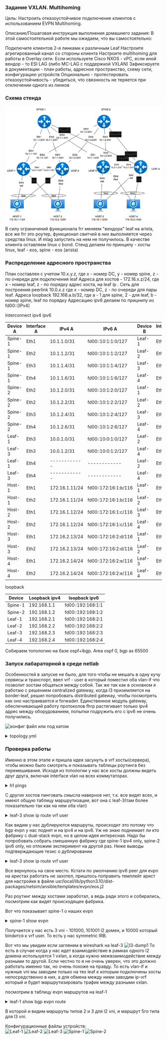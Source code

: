 ### Задание VXLAN. Multihoming


Цель:
Настроить отказоустойчивое подключение клиентов с использованием EVPN Multihoming.


Описание/Пошаговая инструкция выполнения домашнего задания:
В этой самостоятельной работе мы ожидаем, что вы самостоятельно:

Подключите клиентов 2-я линками к различным Leaf
Настроите агрегированный канал со стороны клиента
Настроите multihoming для работы в Overlay сети. Если используете Cisco NXOS - vPC, если иной вендор - то ESI LAG (либо MC-LAG с поддержкой VXLAN)
Зафиксируете в документации - план работы, адресное пространство, схему сети, конфигурацию устройств
Опционально - протестировать отказоустойчивость - убедиться, что связнность не теряется при отключении одного из линков

### Схема стенда

![stand-plan](stand-plan.png)

В силу ограничений функционала frr меняем "вендора" leaf на arista, все же frr это роутер, функционал свитчей в них выполняется через средства linux. И mlag запустить на нем не получилось. В качестве клиента оставляем linux c bond.
Стенд делаем по принципу - хосты linux, leaf - eos, spine - eos (arista)

### Распределение адресного пространства

План составлен с учетом 10.x.y.z, где x - номер DC, y - номер spine, z - по очереди для подключения leaf
Адреса для хостов - 172.16.x.z/24, где x - номер leaf, z - по порядку адрес хоста, на leaf ip .
Сеть для построения peerlink 10.0.x.z где x - номер DC, z - по очереди для пары leaf.
Адреса loopback 192.168.a.b/32, где a - 1 для spine, 2 - для leaf, b - номер spine, leaf по порядку
Адресацию ipv6 делаем по прицнипу из fd00::[IPv4]

Interconnect ipv4 ipv6

| Device A | Interface A | IPv4 A        | IPv6 A               | Device B | Interface B | IPv4 B        | IPv6 B               |
|----------|-------------|---------------|----------------------|----------|-------------|---------------|----------------------|
| Spine-1  | Eth1        | 10.1.1.0/31    | fd00::10:1:1:0/127    | Leaf-1   | Eth1        | 10.1.1.1/31    | fd00::10:1:1:1/127    |
| Spine-1  | Eth2        | 10.1.1.2/31    | fd00::10:1:1:2/127    | Leaf-2   | Eth1        | 10.1.1.3/31    | fd00::10:1:1:3/127    |
| Spine-1  | Eth3        | 10.1.1.4/31    | fd00::10:1:1:4/127    | Leaf-3   | Eth1        | 10.1.1.5/31    | fd00::10:1:1:5/127    |
| Spine-1  | Eth4        | 10.1.1.6/31    | fd00::10:1:1:6/127    | Leaf-4   | Eth1        | 10.1.1.7/31    | fd00::10:1:1:7/127    |
| Spine-2  | Eth2        | 10.1.2.0/31    | fd00::10:1:2:0/127    | Leaf-1   | Eth2        | 10.1.2.1/31    | fd00::10:1:2:1/127    |
| Spine-2  | Eth2        | 10.1.2.2/31    | fd00::10:1:2:2/127    | Leaf-2   | Eth2        | 10.1.2.3/31    | fd00::10:1:2:3/127    |
| Spine-2  | Eth3        | 10.1.2.4/31    | fd00::10:1:2:4/127    | Leaf-3   | Eth2        | 10.1.2.5/31    | fd00::10:1:2:5/127    |
| Spine-2  | Eth4        | 10.1.2.6/31    | fd00::10:1:2:6/127    | Leaf-4   | Eth2        | 10.1.2.7/31    | fd00::10:1:2:7/127    |
| Leaf-1   | Eth3        | 10.0.1.0/31    | fd00::10:0:1:0/127    | Leaf-2   | Eth3        | 10.0.1.1/31    | fd00::10:0:1:1/127    |
| Leaf-3   | Eth3        | 10.0.1.2/31    | fd00::10:0:1:2/127    | Leaf-4   | Eth3        | 10.0.1.3/31    | fd00::10:0:1:3/127    |
| Leaf-1   | Eth4        | ------------   | ------------          | Leaf-2   | Eth4        | ------------   | ------------   |
| Leaf-3   | Eth4        | ------------   | ------------          | Leaf-4   | Eth4        | ------------   | ------------   |
| Host-1   | Eth1        | 172.16.1.11/24  | fd00::172:16:1:b/116   | Leaf-1   | Eth5        | access vlan red | access vlan red   |
| Host-1   | Eth2        | 172.16.1.11/24  | fd00::172:16:1:b/116   | Leaf-2   | Eth5        | access vlan red | access vlan red   |
| Host-2   | Eth1        | 172.16.1.12/24  | fd00::172:16:1:c/116   | Leaf-3   | Eth5        | access vlan red  | access vlan red    |
| Host-2   | Eth2        | 172.16.1.12/24  | fd00::172:16:1:с/116   | Leaf-4   | Eth5        | access vlan red | access vlan red   | 
| Host-3   | Eth1        | 172.16.2.13/24  | fd00::172:16:2:d/116   | Leaf-1   | Eth6        | access vlan blue | access vlan blue   |
| Host-3   | Eth2        | 172.16.2.13/24  | fd00::172:16:2:d/116   | Leaf-2   | Eth6        | access vlan blue | access vlan blue   |
| Host-4   | Eth1        | 172.16.2.14/24  | fd00::172:16:2:e/116   | Leaf-3   | Eth6        | access vlan blue  | access vlan blue    |
| Host-4   | Eth2        | 172.16.2.14/24  | fd00::172:16:2:e/116   | Leaf-4   | Eth6        | access vlan blue | access vlan blue   | 

loopback

| Device | Loopback ipv4| loopback ipv6|
|-------------|---------------|-----------|
| Spine-1  | 192.168.1.1 | fd00::192:168:1:1 |
| Spine-2  | 192.168.1.2 | fd00::192:168:1:2 |
| Leaf-1   | 192.168.2.1 | fd00::192:168:2:1 |
| Leaf-2   | 192.168.2.2 | fd00::192:168:2:2 |
| Leaf-3   | 192.168.2.3 | fd00::192:168:2:3 |
| Leaf-4   | 192.168.2.4 | fd00::192:168:2:4 |


Собираем топологию на базе ospf+ibgp. Area ospf 0, bgp as 65500

### Запуск лабараторной в среде netlab
 Особенностей в запуске не было, для того чтобы не мешать в одну кучу сервисы и транспорт, ввел vrf - user в который поместил оба vlan-if что позволит хостам общаться между собой. Так же так как в основном я работаю с решением centralized gateway, когда l3 приземляется на border-leaf, решил попробовать distributed  gateway, чтобы посмотреть как оно настраивается и forwadит.
 Единственное модуль gateway, обеспечивающий работу протоколов fhrp растягивает только ipv4 адрес между оборудованием, попытки подружить его с ipv6 не очень получились.


![конфиг файл](./topology.yml)
или под катом

<details>
  <summary>topology.yml </summary>

  ```yml
---
p---
provider: clab
module: [ vlan,vxlan,ospf,bgp,evpn,bfd,lag ]
plugin: [ bgp.session ]

#bgp
bgp.bfd: True
bgp:
  as: 65500
  rr_list: [ s1,s2 ]
  rr_mesh: False

tools:
  edgeshark:
  graphite:


nodes:
 s1:
  device: eos
  id: 1
  loopback:
    ipv4: 192.168.1.1/32
    ipv6: fd00::192:168:1:1/128
 s2:
  device: eos
  id: 2
  loopback:
    ipv4: 192.168.1.2/32
    ipv6: fd00::192:168:1:2/128
 l1:
  device: eos
  id: 3
  loopback:
    ipv4: 192.168.2.1/32
    ipv6: fd00::192:168:2:1/128
 l2:
  device: eos
  id: 4
  loopback:
    ipv4: 192.168.2.2/32
    ipv6: fd00::192:168:2:2/128
 l3:
  device: eos
  id: 5
  loopback:
    ipv4: 192.168.2.3/32
    ipv6: fd00::192:168:2:3/128
 l4:
  device: eos
  id: 6
  loopback:
    ipv4: 192.168.2.4/32
    ipv6: fd00::192:168:2:4/128
 h1:
  id: 11
  module: [ lag ] 
  device: linux
 h2:
  id: 12
  module: [ lag ] 
  device: linux

 h3:
  id: 13
  module: [ lag ] 
  device: linux
 h4:
  id: 14
  module: [ lag ] 
  device: linux

#vlan
vlans:
  red:
    mode: bridge
    prefix:
      ipv4: 172.16.1.0/24
      ipv6: fd00::172:16:1:0/116
  blue:
    mode: bridge
    prefix:
      ipv4: 172.16.2.0/24
      ipv6: fd00::172:16:2:0/116

links:
#spine1-leaf1,2,3,4
  - interfaces:
      - node: s1
        ifname: eth1
        ipv4: 10.1.1.0
        ipv6: fd00::10:1:1:0
        ospf:
          password: 'spine1'
          bfd: true
      - node: l1
        ifname: eth1
        ipv4: 10.1.1.1
        ipv6: fd00::10:1:1:1
        ospf:
          password: 'spine1'
          bfd: true
    prefix:
      ipv4: 10.1.1.0/31
      ipv6: fd00::10:1:1:0/127
  - interfaces:
      - node: s1
        ifname: eth2
        ipv4: 10.1.1.2
        ipv6: fd00::10:1:1:2
        ospf:
          password: 'spine1'
          bfd: true
      - node: l2
        ifname: eth1
        ipv4: 10.1.1.3
        ipv6: fd00::10:1:1:3
        ospf:
          password: 'spine1'
          bfd: true
    prefix:
      ipv4: 10.1.1.2/31
      ipv6: fd00::10:1:1:2/127
  - interfaces:
      - node: s1
        ifname: eth3
        ipv4: 10.1.1.4
        ipv6: fd00::10:1:1:4
        ospf:
          password: 'spine1'
          bfd: true
      - node: l3
        ifname: eth1
        ipv4: 10.1.1.5
        ipv6: fd00::10:1:1:5
        ospf:
          password: 'spine1'
          bfd: true
    prefix:
      ipv4: 10.1.1.4/31
      ipv6: fd00::10:1:1:4/127
  - interfaces:
      - node: s1
        ifname: eth4
        ipv4: 10.1.1.6
        ipv6: fd00::10:1:1:6
        ospf:
          password: 'spine1'
          bfd: true
      - node: l4
        ifname: eth1
        ipv4: 10.1.1.7
        ipv6: fd00::10:1:1:7
        ospf:
          password: 'spine1'
          bfd: true
    prefix:
      ipv4: 10.1.1.6/31
      ipv6: fd00::10:1:1:6/127
#spine2-leaf1,2,3,4
  - interfaces:
      - node: s2
        ifname: eth1
        ipv4: 10.1.2.0
        ipv6: fd00::10:1:2:0
        ospf:
          password: 'spine2'
          bfd: true
      - node: l1
        ifname: eth2
        ipv4: 10.1.2.1
        ipv6: fd00::10:1:2:1
        ospf:
          password: 'spine2'
          bfd: true
    prefix:
      ipv4: 10.1.2.0/31
      ipv6: fd00::10:1:2:0/127
  - interfaces:
      - node: s2
        ifname: eth2
        ipv4: 10.1.2.2
        ipv6: fd00::10:1:2:2
        ospf:
          password: 'spine2'
          bfd: true
      - node: l2
        ifname: eth2
        ipv4: 10.1.2.3
        ipv6: fd00::10:1:2:3
        ospf:
          password: 'spine2'
          bfd: true
    prefix:
      ipv4: 10.1.2.2/31
      ipv6: fd00::10:1:2:2/127
  - interfaces:
      - node: s2
        ifname: eth3
        ipv4: 10.1.2.4
        ipv6: fd00::10:1:2:4
        ospf:
          password: 'spine2'
          bfd: true
      - node: l3
        ifname: eth2
        ipv4: 10.1.2.5
        ipv6: fd00::10:1:2:5
        ospf:
          password: 'spine2'
          bfd: true
    prefix:
      ipv4: 10.1.2.4/31
      ipv6: fd00::10:1:2:4/127
  - interfaces:
      - node: s2
        ifname: eth4
        ipv4: 10.1.2.6
        ipv6: fd00::10:1:2:6
        ospf:
          password: 'spine2'
          bfd: true
      - node: l4
        ifname: eth2
        ipv4: 10.1.2.7
        ipv6: fd00::10:1:2:7
        ospf:
          password: 'spine2'
          bfd: true
    prefix:
      ipv4: 10.1.2.6/31
      ipv6: fd00::10:1:2:6/127
#l1-l2 
  - interfaces:
      - node: l1
        ifname: eth3
        ipv4: 10.0.1.0
        ipv6: fd00::10:0:1:0
        ospf:
          password: 'lag1'
          bfd: true
      - node: l2
        ifname: eth3
        ipv4: 10.0.1.1
        ipv6: fd00::10:0:1:1
        ospf:
          password: 'lag1'
          bfd: true
    prefix:
      ipv4: 10.0.1.0/31
      ipv6: fd00::10:0:1:0/127
#l3-l4 
  - interfaces:
      - node: l3
        ifname: eth3
        ipv4: 10.0.1.2
        ipv6: fd00::10:0:1:2
        ospf:
          password: 'lag2'
          bfd: true
      - node: l4
        ifname: eth3
        ipv4: 10.0.1.3
        ipv6: fd00::10:0:1:3
        ospf:
          password: 'lag2'
          bfd: true
    prefix:
      ipv4: 10.0.1.2/31
      ipv6: fd00::10:0:1:2/127
#downlink + mlag
  - lag:
      members: [l1-l2]
      mlag.peergroup: 1
  - lag:
      members: [l3-l4]
      mlag.peergroup: 2
  - lag:
      members: [h1-l1, h1-l2]
    vlan.access: red
  - lag:
      members: [l3-h2, l4-h2]
    vlan.access: red

  - lag:
      members: [h3-l1, h3-l2]
    vlan.access: blue
  - lag:
      members: [h4-l3, h4-l4]
    vlan.access: blue



```
 </details>


### Проверка работы

Именно в этом этапе и пришла идея засунуть в vrf хосты(сервера), чтобы можно было смотреть и показывать таблицы роутинга без перемешивания. Исходя из топологии у нас все хосты должны видеть друг друга, включая interface vlan на всех коммутаторах. 


<details>
  <summary>h1 pings </summary>
  
  ```txt  

h1:/# ping h2
PING h2 (172.16.2.12): 56 data bytes
64 bytes from 172.16.2.12: seq=0 ttl=62 time=1.160 ms
64 bytes from 172.16.2.12: seq=1 ttl=62 time=0.931 ms
^C
--- h2 ping statistics ---
2 packets transmitted, 2 packets received, 0% packet loss
round-trip min/avg/max = 0.931/1.045/1.160 ms
h1:/# ping h3
PING h3 (172.16.1.13): 56 data bytes
64 bytes from 172.16.1.13: seq=0 ttl=64 time=1.530 ms
64 bytes from 172.16.1.13: seq=1 ttl=64 time=1.136 ms
64 bytes from 172.16.1.13: seq=2 ttl=64 time=1.219 ms
^C
--- h3 ping statistics ---
3 packets transmitted, 3 packets received, 0% packet loss
round-trip min/avg/max = 1.136/1.295/1.530 ms
h1:/# ping h4
PING h4 (172.16.2.14): 56 data bytes
64 bytes from 172.16.2.14: seq=0 ttl=62 time=1.763 ms
64 bytes from 172.16.2.14: seq=1 ttl=62 time=1.621 ms
64 bytes from 172.16.2.14: seq=2 ttl=62 time=1.800 ms
^C
--- h4 ping statistics ---
3 packets transmitted, 3 packets received, 0% packet loss
round-trip min/avg/max = 1.621/1.728/1.800 ms
h1:/# ping6 h3
PING h3 (fd00::172:16:1:d): 56 data bytes
64 bytes from fd00::172:16:1:d: seq=0 ttl=64 time=2.523 ms
64 bytes from fd00::172:16:1:d: seq=1 ttl=64 time=1.141 ms
^C
--- h3 ping statistics ---
2 packets transmitted, 2 packets received, 0% packet loss
round-trip min/avg/max = 1.141/1.832/2.523 ms
h1:/# ping6 h2
PING h2 (fd00::172:16:2:c): 56 data bytes
64 bytes from fd00::172:16:2:c: seq=0 ttl=62 time=1.904 ms
64 bytes from fd00::172:16:2:c: seq=1 ttl=62 time=1.125 ms
64 bytes from fd00::172:16:2:c: seq=2 ttl=62 time=0.879 ms
^C
--- h2 ping statistics ---
3 packets transmitted, 3 packets received, 0% packet loss
round-trip min/avg/max = 0.879/1.302/1.904 ms
h1:/# ping6 h4
PING h4 (fd00::172:16:2:e): 56 data bytes
64 bytes from fd00::172:16:2:e: seq=0 ttl=62 time=2.180 ms
64 bytes from fd00::172:16:2:e: seq=1 ttl=62 time=1.397 ms
64 bytes from fd00::172:16:2:e: seq=2 ttl=62 time=1.545 ms
^C
--- h4 ping statistics ---
3 packets transmitted, 3 packets received, 0% packet loss
round-trip min/avg/max = 1.397/1.707/2.180 ms
h1:/# ping 172.16.1.100
PING 172.16.1.100 (172.16.1.100): 56 data bytes
64 bytes from 172.16.1.100: seq=0 ttl=64 time=0.115 ms
64 bytes from 172.16.1.100: seq=1 ttl=64 time=0.098 ms
^C
--- 172.16.1.100 ping statistics ---
2 packets transmitted, 2 packets received, 0% packet loss
round-trip min/avg/max = 0.098/0.106/0.115 ms
h1:/# ping 172.16.2.100
PING 172.16.2.100 (172.16.2.100): 56 data bytes
64 bytes from 172.16.2.100: seq=0 ttl=63 time=1.668 ms
64 bytes from 172.16.2.100: seq=1 ttl=63 time=0.912 ms
64 bytes from 172.16.2.100: seq=2 ttl=63 time=1.198 ms
^C
--- 172.16.2.100 ping statistics ---
3 packets transmitted, 3 packets received, 0% packet loss
round-trip min/avg/max = 0.912/1.259/1.668 ms
h1:/# ping 172.16.1.5
PING 172.16.1.5 (172.16.1.5): 56 data bytes
64 bytes from 172.16.1.5: seq=0 ttl=63 time=1.136 ms
64 bytes from 172.16.1.5: seq=1 ttl=63 time=1.136 ms
^C
--- 172.16.1.5 ping statistics ---
2 packets transmitted, 2 packets received, 0% packet loss
round-trip min/avg/max = 1.136/1.136/1.136 ms
h1:/# ping 172.16.2.4
PING 172.16.2.4 (172.16.2.4): 56 data bytes
64 bytes from 172.16.2.4: seq=0 ttl=63 time=1.110 ms
64 bytes from 172.16.2.4: seq=1 ttl=63 time=1.235 ms
64 bytes from 172.16.2.4: seq=2 ttl=63 time=0.982 ms
^C
--- 172.16.2.4 ping statistics ---
3 packets transmitted, 3 packets received, 0% packet loss
round-trip min/avg/max = 0.982/1.109/1.235 ms

```
</details>

С других хостов пинговать смысла наверное нет, т.к. все видят всех, и имеют общую таблицу маршрутизации, вот она с leaf-3(там более показательно так как на нем оба vlan)

<details>
  <summary>leaf-3 show ip route vrf user </summary>

```text

l3# show ip route vrf user
Codes: K - kernel route, C - connected, L - local, S - static,
       R - RIP, O - OSPF, I - IS-IS, B - BGP, E - EIGRP, N - NHRP,
       T - Table, v - VNC, V - VNC-Direct, A - Babel, F - PBR,
       f - OpenFabric, t - Table-Direct,
       > - selected route, * - FIB route, q - queued, r - rejected, b - backup
       t - trapped, o - offload failure

IPv4 unicast VRF user:
C * 172.16.1.0/24 [0/1024] is directly connected, varp-40000, weight 1, 00:21:53
C>* 172.16.1.0/24 is directly connected, vlan1000, weight 1, 00:22:00
B>* 172.16.1.3/32 [200/0] via 192.168.2.1, tvni-100 onlink, weight 1, 00:21:45
                          via 192.168.2.1, tvni-100 onlink, weight 1, 00:21:45
                          via 192.168.2.1, tvni-100 onlink, weight 1, 00:21:45
                          via 192.168.2.1, tvni-100 onlink, weight 1, 00:21:45
L>* 172.16.1.5/32 is directly connected, vlan1000, weight 1, 00:22:00
B>* 172.16.1.11/32 [200/0] via 192.168.2.1, tvni-100 onlink, weight 1, 00:05:21
                           via 192.168.2.1, tvni-100 onlink, weight 1, 00:05:21
                           via 192.168.2.1, tvni-100 onlink, weight 1, 00:05:21
                           via 192.168.2.1, tvni-100 onlink, weight 1, 00:05:21
L>* 172.16.1.100/32 is directly connected, varp-40000, weight 1, 00:21:53
C * 172.16.2.0/24 [0/1024] is directly connected, varp-40001, weight 1, 00:21:53
C>* 172.16.2.0/24 is directly connected, vlan1001, weight 1, 00:22:00
B>* 172.16.2.4/32 [200/0] via 192.168.2.2, tvni-100 onlink, weight 1, 00:21:45
                          via 192.168.2.2, tvni-100 onlink, weight 1, 00:21:45
                          via 192.168.2.2, tvni-100 onlink, weight 1, 00:21:45
                          via 192.168.2.2, tvni-100 onlink, weight 1, 00:21:45
L>* 172.16.2.5/32 is directly connected, vlan1001, weight 1, 00:22:00
B>* 172.16.2.12/32 [200/0] via 192.168.2.2, tvni-100 onlink, weight 1, 00:05:21
                           via 192.168.2.2, tvni-100 onlink, weight 1, 00:05:21
                           via 192.168.2.2, tvni-100 onlink, weight 1, 00:05:21
                           via 192.168.2.2, tvni-100 onlink, weight 1, 00:05:21
L>* 172.16.2.100/32 is directly connected, varp-40001, weight 1, 00:21:53

```
</details>

Как видим у нас дублируются маршруты, происходит это потому что bgp evpn у нас поднят и на ipv4 и на ipv6. Уж не знаю поднимает ли кто фабрику с dual-stack evpn, но в целом идея интересная. Надо бы попробовать собрать смешанную фабрику где spine-1 ipv4 only, spine-2 ipv6 only, но отложим эксперимент на другой раз.
Ниже выводы подтверждающие тезис о дублировании
<details>
  <summary>leaf-3 show ip route vrf user </summary>

```text

====== убираем evpn peer ipv6 ======
l3# conf t
l3(config)# router bgp 65500
l3(config-router)# address-family l2vpn evpn
l3(config-router-af)# no neighbor fd00::192:168:1:1 activate
l3(config-router-af)# no neighbor fd00::192:168:1:2 activate
l3(config-router-af)# end

======= смотрим evpn пиры и проверяем количество маршрутов =======

l3# show bgp evpn summary
BGP router identifier 192.168.2.3, local AS number 65500 VRF default vrf-id 0
BGP table version 0
RIB entries 15, using 1920 bytes of memory
Peers 2, using 33 KiB of memory

Neighbor        V         AS   MsgRcvd   MsgSent   TblVer  InQ OutQ  Up/Down State/PfxRcd   PfxSnt Desc
192.168.1.1     4      65500       662       556       22    0    0 00:26:06           12       12 s1
192.168.1.2     4      65500       660       555       22    0    0 00:26:06           12       12 s2

Total number of neighbors 2
l3# show ip route vrf user
Codes: K - kernel route, C - connected, L - local, S - static,
       R - RIP, O - OSPF, I - IS-IS, B - BGP, E - EIGRP, N - NHRP,
       T - Table, v - VNC, V - VNC-Direct, A - Babel, F - PBR,
       f - OpenFabric, t - Table-Direct,
       > - selected route, * - FIB route, q - queued, r - rejected, b - backup
       t - trapped, o - offload failure

IPv4 unicast VRF user:
C * 172.16.1.0/24 [0/1024] is directly connected, varp-40000, weight 1, 00:26:19
C>* 172.16.1.0/24 is directly connected, vlan1000, weight 1, 00:26:26
B>* 172.16.1.3/32 [200/0] via 192.168.2.1, tvni-100 onlink, weight 1, 00:00:23
                          via 192.168.2.1, tvni-100 onlink, weight 1, 00:00:23
L>* 172.16.1.5/32 is directly connected, vlan1000, weight 1, 00:26:26
L>* 172.16.1.100/32 is directly connected, varp-40000, weight 1, 00:26:19
C * 172.16.2.0/24 [0/1024] is directly connected, varp-40001, weight 1, 00:26:19
C>* 172.16.2.0/24 is directly connected, vlan1001, weight 1, 00:26:26
B>* 172.16.2.4/32 [200/0] via 192.168.2.2, tvni-100 onlink, weight 1, 00:00:23
                          via 192.168.2.2, tvni-100 onlink, weight 1, 00:00:23
L>* 172.16.2.5/32 is directly connected, vlan1001, weight 1, 00:26:26
L>* 172.16.2.100/32 is directly connected, varp-40001, weight 1, 00:26:19

======= возвращеаем evpn пиры =======

l3# conf t
l3(config)# router bgp 65500
l3(config-router)# address-family l2vpn evpn
l3(config-router-af)# neighbor fd00::192:168:1:2 activate
l3(config-router-af)# neighbor fd00::192:168:1:1 activate
l3(config-router-af)# end
l3# show bgp evpn
  import-rt  Show import route target
  route      EVPN route information
  summary    Summary of BGP neighbor status
  vni        Show VNI
l3# show bgp evpn summary
BGP router identifier 192.168.2.3, local AS number 65500 VRF default vrf-id 0
BGP table version 0
RIB entries 15, using 1920 bytes of memory
Peers 4, using 66 KiB of memory

Neighbor          V         AS   MsgRcvd   MsgSent   TblVer  InQ OutQ  Up/Down State/PfxRcd   PfxSnt Desc
192.168.1.1       4      65500       683       574       30    0    0 00:26:59           12       12 s1
192.168.1.2       4      65500       681       573       30    0    0 00:26:59           12       12 s2
fd00::192:168:1:1 4      65500       705       595       30    0    0 00:00:10           12       12 s1
fd00::192:168:1:2 4      65500       705       595       30    0    0 00:00:13           12       12 s2

Total number of neighbors 4

l3# show ip route vrf user
Codes: K - kernel route, C - connected, L - local, S - static,
       R - RIP, O - OSPF, I - IS-IS, B - BGP, E - EIGRP, N - NHRP,
       T - Table, v - VNC, V - VNC-Direct, A - Babel, F - PBR,
       f - OpenFabric, t - Table-Direct,
       > - selected route, * - FIB route, q - queued, r - rejected, b - backup
       t - trapped, o - offload failure

IPv4 unicast VRF user:
C * 172.16.1.0/24 [0/1024] is directly connected, varp-40000, weight 1, 00:38:55
C>* 172.16.1.0/24 is directly connected, vlan1000, weight 1, 00:39:02
B>* 172.16.1.3/32 [200/0] via 192.168.2.1, tvni-100 onlink, weight 1, 00:11:59
                          via 192.168.2.1, tvni-100 onlink, weight 1, 00:11:59
                          via 192.168.2.1, tvni-100 onlink, weight 1, 00:11:59
                          via 192.168.2.1, tvni-100 onlink, weight 1, 00:11:59
L>* 172.16.1.5/32 is directly connected, vlan1000, weight 1, 00:39:02
L>* 172.16.1.100/32 is directly connected, varp-40000, weight 1, 00:38:55
C * 172.16.2.0/24 [0/1024] is directly connected, varp-40001, weight 1, 00:38:55
C>* 172.16.2.0/24 is directly connected, vlan1001, weight 1, 00:39:02
B>* 172.16.2.4/32 [200/0] via 192.168.2.2, tvni-100 onlink, weight 1, 00:11:59
                          via 192.168.2.2, tvni-100 onlink, weight 1, 00:11:59
                          via 192.168.2.2, tvni-100 onlink, weight 1, 00:11:59
                          via 192.168.2.2, tvni-100 onlink, weight 1, 00:11:59
L>* 172.16.2.5/32 is directly connected, vlan1001, weight 1, 00:39:02
L>* 172.16.2.100/32 is directly connected, varp-40001, weight 1, 00:38:55

```
</details>

Все вернулось на свое место. Кстати по умолчанию ipv6 peer для evpn на аристах работать не захотел, пришлось поправить темплейт арист для настройке в файле usr/local/lib/python3.10/dist-packages/netsim/ansible/templates/evpn/eos.j2 

Раз роутинг между хостами заработал, а ведь ради этого и собирались, посмотрим как видят происходящее фабрика.

Вот что показывает spine-1 о наших evpn

<details>
  <summary>spine-1 show evpn </summary>

```text
s1#show bgp evpn vni 101000
BGP routing table information for VRF default
Router identifier 192.168.1.1, local AS number 65500
Route status codes: * - valid, > - active, S - Stale, E - ECMP head, e - ECMP
                    c - Contributing to ECMP, % - Pending best path selection
Origin codes: i - IGP, e - EGP, ? - incomplete
AS Path Attributes: Or-ID - Originator ID, C-LST - Cluster List, LL Nexthop - Link Local Nexthop

          Network                Next Hop              Metric  LocPref Weight  Path
 * >Ec    RD: 192.168.2.1:1000 mac-ip 52dc.cafd.0300 172.16.1.3
                                 192.168.2.1           -       100     0       i
 *  ec    RD: 192.168.2.1:1000 mac-ip 52dc.cafd.0300 172.16.1.3
                                 192.168.2.1           -       100     0       i
 * >Ec    RD: 192.168.2.1:1000 mac-ip 52dc.cafd.0300 fd00::172:16:1:3
                                 192.168.2.1           -       100     0       i
 *  ec    RD: 192.168.2.1:1000 mac-ip 52dc.cafd.0300 fd00::172:16:1:3
                                 192.168.2.1           -       100     0       i
 * >Ec    RD: 192.168.2.1:1000 mac-ip 52dc.cafd.0300 fe80::f8c0:10c7:908e:9108
                                 192.168.2.1           -       100     0       i
 *  ec    RD: 192.168.2.1:1000 mac-ip 52dc.cafd.0300 fe80::f8c0:10c7:908e:9108
                                 192.168.2.1           -       100     0       i
 * >Ec    RD: 192.168.2.3:1000 mac-ip 52dc.cafd.0500 172.16.1.5
                                 192.168.2.3           -       100     0       i
 *  ec    RD: 192.168.2.3:1000 mac-ip 52dc.cafd.0500 172.16.1.5
                                 192.168.2.3           -       100     0       i
 * >Ec    RD: 192.168.2.3:1000 mac-ip 52dc.cafd.0500 fd00::172:16:1:5
                                 192.168.2.3           -       100     0       i
 *  ec    RD: 192.168.2.3:1000 mac-ip 52dc.cafd.0500 fd00::172:16:1:5
                                 192.168.2.3           -       100     0       i
 * >Ec    RD: 192.168.2.3:1000 mac-ip 52dc.cafd.0500 fe80::5ee8:40ce:592a:2792
                                 192.168.2.3           -       100     0       i
 *  ec    RD: 192.168.2.3:1000 mac-ip 52dc.cafd.0500 fe80::5ee8:40ce:592a:2792
                                 192.168.2.3           -       100     0       i
 * >Ec    RD: 192.168.2.1:1000 imet 192.168.2.1
                                 192.168.2.1           -       100     0       i
 *  ec    RD: 192.168.2.1:1000 imet 192.168.2.1
                                 192.168.2.1           -       100     0       i
 * >Ec    RD: 192.168.2.3:1000 imet 192.168.2.3
                                 192.168.2.3           -       100     0       i
 *  ec    RD: 192.168.2.3:1000 imet 192.168.2.3
                                 192.168.2.3           -       100     0       i
s1#show bgp evpn vni 101001
BGP routing table information for VRF default
Router identifier 192.168.1.1, local AS number 65500
Route status codes: * - valid, > - active, S - Stale, E - ECMP head, e - ECMP
                    c - Contributing to ECMP, % - Pending best path selection
Origin codes: i - IGP, e - EGP, ? - incomplete
AS Path Attributes: Or-ID - Originator ID, C-LST - Cluster List, LL Nexthop - Link Local Nexthop

          Network                Next Hop              Metric  LocPref Weight  Path
 * >Ec    RD: 192.168.2.2:1001 mac-ip 52dc.cafd.0400 172.16.2.4
                                 192.168.2.2           -       100     0       i
 *  ec    RD: 192.168.2.2:1001 mac-ip 52dc.cafd.0400 172.16.2.4
                                 192.168.2.2           -       100     0       i
 * >Ec    RD: 192.168.2.2:1001 mac-ip 52dc.cafd.0400 fd00::172:16:2:4
                                 192.168.2.2           -       100     0       i
 *  ec    RD: 192.168.2.2:1001 mac-ip 52dc.cafd.0400 fd00::172:16:2:4
                                 192.168.2.2           -       100     0       i
 * >Ec    RD: 192.168.2.2:1001 mac-ip 52dc.cafd.0400 fe80::67f9:517b:db31:5bad
                                 192.168.2.2           -       100     0       i
 *  ec    RD: 192.168.2.2:1001 mac-ip 52dc.cafd.0400 fe80::67f9:517b:db31:5bad
                                 192.168.2.2           -       100     0       i
 * >Ec    RD: 192.168.2.3:1001 mac-ip 52dc.cafd.0501 172.16.2.5
                                 192.168.2.3           -       100     0       i
 *  ec    RD: 192.168.2.3:1001 mac-ip 52dc.cafd.0501 172.16.2.5
                                 192.168.2.3           -       100     0       i
 * >Ec    RD: 192.168.2.3:1001 mac-ip 52dc.cafd.0501 fd00::172:16:2:5
                                 192.168.2.3           -       100     0       i
 *  ec    RD: 192.168.2.3:1001 mac-ip 52dc.cafd.0501 fd00::172:16:2:5
                                 192.168.2.3           -       100     0       i
 * >Ec    RD: 192.168.2.3:1001 mac-ip 52dc.cafd.0501 fe80::e5c3:2894:3166:e3e0
                                 192.168.2.3           -       100     0       i
 *  ec    RD: 192.168.2.3:1001 mac-ip 52dc.cafd.0501 fe80::e5c3:2894:3166:e3e0
                                 192.168.2.3           -       100     0       i
 * >Ec    RD: 192.168.2.2:1001 imet 192.168.2.2
                                 192.168.2.2           -       100     0       i
 *  ec    RD: 192.168.2.2:1001 imet 192.168.2.2
                                 192.168.2.2           -       100     0       i
 * >Ec    RD: 192.168.2.3:1001 imet 192.168.2.3
                                 192.168.2.3           -       100     0       i
 *  ec    RD: 192.168.2.3:1001 imet 192.168.2.3
                                 192.168.2.3           -       100     0       i

s1#show bgp evpn vni 10000
BGP routing table information for VRF default
Router identifier 192.168.1.1, local AS number 65500
Route status codes: * - valid, > - active, S - Stale, E - ECMP head, e - ECMP
                    c - Contributing to ECMP, % - Pending best path selection
Origin codes: i - IGP, e - EGP, ? - incomplete
AS Path Attributes: Or-ID - Originator ID, C-LST - Cluster List, LL Nexthop - Link Local Nexthop

          Network                Next Hop              Metric  LocPref Weight  Path
 * >Ec    RD: 192.168.2.1:1000 mac-ip 52dc.cafd.0300 172.16.1.3
                                 192.168.2.1           -       100     0       i
 *  ec    RD: 192.168.2.1:1000 mac-ip 52dc.cafd.0300 172.16.1.3
                                 192.168.2.1           -       100     0       i
 * >Ec    RD: 192.168.2.1:1000 mac-ip 52dc.cafd.0300 fd00::172:16:1:3
                                 192.168.2.1           -       100     0       i
 *  ec    RD: 192.168.2.1:1000 mac-ip 52dc.cafd.0300 fd00::172:16:1:3
                                 192.168.2.1           -       100     0       i
 * >Ec    RD: 192.168.2.2:1001 mac-ip 52dc.cafd.0400 172.16.2.4
                                 192.168.2.2           -       100     0       i
 *  ec    RD: 192.168.2.2:1001 mac-ip 52dc.cafd.0400 172.16.2.4
                                 192.168.2.2           -       100     0       i
 * >Ec    RD: 192.168.2.2:1001 mac-ip 52dc.cafd.0400 fd00::172:16:2:4
                                 192.168.2.2           -       100     0       i
 *  ec    RD: 192.168.2.2:1001 mac-ip 52dc.cafd.0400 fd00::172:16:2:4
                                 192.168.2.2           -       100     0       i
 * >Ec    RD: 192.168.2.3:1000 mac-ip 52dc.cafd.0500 172.16.1.5
                                 192.168.2.3           -       100     0       i
 *  ec    RD: 192.168.2.3:1000 mac-ip 52dc.cafd.0500 172.16.1.5
                                 192.168.2.3           -       100     0       i
 * >Ec    RD: 192.168.2.3:1000 mac-ip 52dc.cafd.0500 fd00::172:16:1:5
                                 192.168.2.3           -       100     0       i
 *  ec    RD: 192.168.2.3:1000 mac-ip 52dc.cafd.0500 fd00::172:16:1:5
                                 192.168.2.3           -       100     0       i
 * >Ec    RD: 192.168.2.3:1001 mac-ip 52dc.cafd.0501 172.16.2.5
                                 192.168.2.3           -       100     0       i
 *  ec    RD: 192.168.2.3:1001 mac-ip 52dc.cafd.0501 172.16.2.5
                                 192.168.2.3           -       100     0       i
 * >Ec    RD: 192.168.2.3:1001 mac-ip 52dc.cafd.0501 fd00::172:16:2:5
                                 192.168.2.3           -       100     0       i
 *  ec    RD: 192.168.2.3:1001 mac-ip 52dc.cafd.0501 fd00::172:16:2:5
                                 192.168.2.3           -       100     0       i
 * >      RD: 65500:1 ip-prefix 172.16.1.0/24
                                 192.168.2.1           0       100     0       ?
 *        RD: 65500:1 ip-prefix 172.16.1.0/24
                                 192.168.2.1           0       100     0       ?
 *        RD: 65500:1 ip-prefix 172.16.1.0/24
                                 192.168.2.3           0       100     0       ?
 *        RD: 65500:1 ip-prefix 172.16.1.0/24
                                 192.168.2.3           0       100     0       ?
 * >      RD: 65500:1 ip-prefix 172.16.2.0/24
                                 192.168.2.2           0       100     0       ?
 *        RD: 65500:1 ip-prefix 172.16.2.0/24
                                 192.168.2.2           0       100     0       ?
 *        RD: 65500:1 ip-prefix 172.16.2.0/24
                                 192.168.2.3           0       100     0       ?
 *        RD: 65500:1 ip-prefix 172.16.2.0/24
                                 192.168.2.3           0       100     0       ?
 * >      RD: 65500:1 ip-prefix fd00::172:16:1:0/116
                                 192.168.2.1           0       100     0       ?
 *        RD: 65500:1 ip-prefix fd00::172:16:1:0/116
                                 192.168.2.1           0       100     0       ?
 *        RD: 65500:1 ip-prefix fd00::172:16:1:0/116
                                 192.168.2.3           0       100     0       ?
 *        RD: 65500:1 ip-prefix fd00::172:16:1:0/116
                                 192.168.2.3           0       100     0       ?
 * >      RD: 65500:1 ip-prefix fd00::172:16:2:0/116
                                 192.168.2.2           0       100     0       ?
 *        RD: 65500:1 ip-prefix fd00::172:16:2:0/116
                                 192.168.2.2           0       100     0       ?
 *        RD: 65500:1 ip-prefix fd00::172:16:2:0/116
                                 192.168.2.3           0       100     0       ?
 *        RD: 65500:1 ip-prefix fd00::172:16:2:0/116
                                 192.168.2.3           0       100     0       ?

```

  </details>

Получается у нас есть 3 vni - 101000, 101001 l2 домен, и 10000 который bindится к vrf user. То есть у нас symmetric IRB.

Вот что мы увидим если заглянем в wireshark на leaf-3
![l3-dump1](l3-dump1.png) 
То есть в случае когда у нас идет взаимодействие в рамках одного l2 домена используется 1 vxlan, а когда нужно межвзаимодействие между разными то другой.
Если честно то я не очень уверен, что это должно работать именно так, но очень похоже на правду. То есть vlan-if и нужные vni мы заводим только на тех leaf к которым подключены хосты непосредственно в них, а для обмена между ними заводим ip-vrf который и будет маршрутизировать трафик между разными vxlan. 

посмотрим в таблицу evpn маршрутов на leaf-1

<details>
  <summary>leaf-1 show bgp evpn route </summary>

```text

l1# show bgp evpn route
BGP table version is 4, local router ID is 192.168.2.1
Status codes: s suppressed, d damped, h history, * valid, > best, i - internal
Origin codes: i - IGP, e - EGP, ? - incomplete
EVPN type-1 prefix: [1]:[EthTag]:[ESI]:[IPlen]:[VTEP-IP]:[Frag-id]
EVPN type-2 prefix: [2]:[EthTag]:[MAClen]:[MAC]:[IPlen]:[IP]
EVPN type-3 prefix: [3]:[EthTag]:[IPlen]:[OrigIP]
EVPN type-4 prefix: [4]:[ESI]:[IPlen]:[OrigIP]
EVPN type-5 prefix: [5]:[EthTag]:[IPlen]:[IP]

   Network          Next Hop            Metric LocPrf Weight Path
                    Extended Community
====L3 vrf====

Route Distinguisher: 65500:1
 *>  [5]:[0]:[24]:[172.16.1.0]
                    192.168.2.1(l1)          0         32768 ?
                    ET:8 RT:65500:1 Rmac:de:3e:3c:f0:75:bc
 *>i [5]:[0]:[24]:[172.16.2.0]
                    192.168.2.2              0    100      0 ?
                    RT:65500:1 ET:8 Rmac:82:cd:a3:ee:28:04
 *=i [5]:[0]:[24]:[172.16.2.0]
                    192.168.2.2              0    100      0 ?
                    RT:65500:1 ET:8 Rmac:82:cd:a3:ee:28:04
 *=i [5]:[0]:[24]:[172.16.2.0]
                    192.168.2.2              0    100      0 ?
                    RT:65500:1 ET:8 Rmac:82:cd:a3:ee:28:04
 *=i [5]:[0]:[24]:[172.16.2.0]
                    192.168.2.2              0    100      0 ?
                    RT:65500:1 ET:8 Rmac:82:cd:a3:ee:28:04
 *>  [5]:[0]:[116]:[fd00::172:16:1:0]
                    192.168.2.1(l1)          0         32768 ?
                    ET:8 RT:65500:1 Rmac:de:3e:3c:f0:75:bc
 *>i [5]:[0]:[116]:[fd00::172:16:2:0]
                    192.168.2.2              0    100      0 ?
                    RT:65500:1 ET:8 Rmac:82:cd:a3:ee:28:04
 *=i [5]:[0]:[116]:[fd00::172:16:2:0]
                    192.168.2.2              0    100      0 ?
                    RT:65500:1 ET:8 Rmac:82:cd:a3:ee:28:04
 *=i [5]:[0]:[116]:[fd00::172:16:2:0]
                    192.168.2.2              0    100      0 ?
                    RT:65500:1 ET:8 Rmac:82:cd:a3:ee:28:04
 *=i [5]:[0]:[116]:[fd00::172:16:2:0]
                    192.168.2.2              0    100      0 ?
                    RT:65500:1 ET:8 Rmac:82:cd:a3:ee:28:04

====Leaf-1 vlan 1000====

Route Distinguisher: 192.168.2.1:1000
 *>  [2]:[0]:[48]:[52:dc:ca:fd:03:00]:[32]:[172.16.1.3]
                    192.168.2.1(l1)                    32768 i
                    ET:8 RT:65000:1000 RT:65500:1 Rmac:de:3e:3c:f0:75:bc
 *>  [2]:[0]:[48]:[52:dc:ca:fd:03:00]:[128]:[fd00::172:16:1:3]
                    192.168.2.1(l1)                    32768 i
                    ET:8 RT:65000:1000 RT:65500:1 Rmac:de:3e:3c:f0:75:bc
 *>  [2]:[0]:[48]:[52:dc:ca:fd:03:00]:[128]:[fe80::f8c0:10c7:908e:9108]
                    192.168.2.1(l1)                    32768 i
                    ET:8 RT:65000:1000
 *>  [3]:[0]:[32]:[192.168.2.1]
                    192.168.2.1(l1)                    32768 i
                    ET:8 RT:65000:1000

====Leaf-2 vlan 1001====

Route Distinguisher: 192.168.2.2:1001
 *>i [2]:[0]:[48]:[52:dc:ca:fd:04:00]:[32]:[172.16.2.4]
                    192.168.2.2                   100      0 i
                    RT:65000:1001 RT:65500:1 ET:8 Rmac:82:cd:a3:ee:28:04
 *=i [2]:[0]:[48]:[52:dc:ca:fd:04:00]:[32]:[172.16.2.4]
                    192.168.2.2                   100      0 i
                    RT:65000:1001 RT:65500:1 ET:8 Rmac:82:cd:a3:ee:28:04
 *=i [2]:[0]:[48]:[52:dc:ca:fd:04:00]:[32]:[172.16.2.4]
                    192.168.2.2                   100      0 i
                    RT:65000:1001 RT:65500:1 ET:8 Rmac:82:cd:a3:ee:28:04
 *=i [2]:[0]:[48]:[52:dc:ca:fd:04:00]:[32]:[172.16.2.4]
                    192.168.2.2                   100      0 i
                    RT:65000:1001 RT:65500:1 ET:8 Rmac:82:cd:a3:ee:28:04
 *>i [2]:[0]:[48]:[52:dc:ca:fd:04:00]:[128]:[fd00::172:16:2:4]
                    192.168.2.2                   100      0 i
                    RT:65000:1001 RT:65500:1 ET:8 Rmac:82:cd:a3:ee:28:04
 *=i [2]:[0]:[48]:[52:dc:ca:fd:04:00]:[128]:[fd00::172:16:2:4]
                    192.168.2.2                   100      0 i
                    RT:65000:1001 RT:65500:1 ET:8 Rmac:82:cd:a3:ee:28:04
 *=i [2]:[0]:[48]:[52:dc:ca:fd:04:00]:[128]:[fd00::172:16:2:4]
                    192.168.2.2                   100      0 i
                    RT:65000:1001 RT:65500:1 ET:8 Rmac:82:cd:a3:ee:28:04
 *=i [2]:[0]:[48]:[52:dc:ca:fd:04:00]:[128]:[fd00::172:16:2:4]
                    192.168.2.2                   100      0 i
                    RT:65000:1001 RT:65500:1 ET:8 Rmac:82:cd:a3:ee:28:04
 *>i [2]:[0]:[48]:[52:dc:ca:fd:04:00]:[128]:[fe80::67f9:517b:db31:5bad]
                    192.168.2.2                   100      0 i
                    RT:65000:1001 ET:8
 *=i [2]:[0]:[48]:[52:dc:ca:fd:04:00]:[128]:[fe80::67f9:517b:db31:5bad]
                    192.168.2.2                   100      0 i
                    RT:65000:1001 ET:8
 *=i [2]:[0]:[48]:[52:dc:ca:fd:04:00]:[128]:[fe80::67f9:517b:db31:5bad]
                    192.168.2.2                   100      0 i
                    RT:65000:1001 ET:8
 *=i [2]:[0]:[48]:[52:dc:ca:fd:04:00]:[128]:[fe80::67f9:517b:db31:5bad]
                    192.168.2.2                   100      0 i
                    RT:65000:1001 ET:8
 *>i [3]:[0]:[32]:[192.168.2.2]
                    192.168.2.2                   100      0 i
                    RT:65000:1001 ET:8
 *=i [3]:[0]:[32]:[192.168.2.2]
                    192.168.2.2                   100      0 i
                    RT:65000:1001 ET:8
 *=i [3]:[0]:[32]:[192.168.2.2]
                    192.168.2.2                   100      0 i
                    RT:65000:1001 ET:8
 *=i [3]:[0]:[32]:[192.168.2.2]
                    192.168.2.2                   100      0 i
                    RT:65000:1001 ET:8
====Leaf-3 vlan 1000====

Route Distinguisher: 192.168.2.3:1000
 *>i [2]:[0]:[48]:[52:dc:ca:fd:05:00]:[32]:[172.16.1.5]
                    192.168.2.3                   100      0 i
                    RT:65000:1000 RT:65500:1 ET:8 Rmac:02:b6:43:39:ff:b7
 *=i [2]:[0]:[48]:[52:dc:ca:fd:05:00]:[32]:[172.16.1.5]
                    192.168.2.3                   100      0 i
                    RT:65000:1000 RT:65500:1 ET:8 Rmac:02:b6:43:39:ff:b7
 *=i [2]:[0]:[48]:[52:dc:ca:fd:05:00]:[32]:[172.16.1.5]
                    192.168.2.3                   100      0 i
                    RT:65000:1000 RT:65500:1 ET:8 Rmac:02:b6:43:39:ff:b7
 *=i [2]:[0]:[48]:[52:dc:ca:fd:05:00]:[32]:[172.16.1.5]
                    192.168.2.3                   100      0 i
                    RT:65000:1000 RT:65500:1 ET:8 Rmac:02:b6:43:39:ff:b7
 *>i [2]:[0]:[48]:[52:dc:ca:fd:05:00]:[128]:[fd00::172:16:1:5]
                    192.168.2.3                   100      0 i
                    RT:65000:1000 RT:65500:1 ET:8 Rmac:02:b6:43:39:ff:b7
 *=i [2]:[0]:[48]:[52:dc:ca:fd:05:00]:[128]:[fd00::172:16:1:5]
                    192.168.2.3                   100      0 i
                    RT:65000:1000 RT:65500:1 ET:8 Rmac:02:b6:43:39:ff:b7
 *=i [2]:[0]:[48]:[52:dc:ca:fd:05:00]:[128]:[fd00::172:16:1:5]
                    192.168.2.3                   100      0 i
                    RT:65000:1000 RT:65500:1 ET:8 Rmac:02:b6:43:39:ff:b7
 *=i [2]:[0]:[48]:[52:dc:ca:fd:05:00]:[128]:[fd00::172:16:1:5]
                    192.168.2.3                   100      0 i
                    RT:65000:1000 RT:65500:1 ET:8 Rmac:02:b6:43:39:ff:b7
 *>i [2]:[0]:[48]:[52:dc:ca:fd:05:00]:[128]:[fe80::5ee8:40ce:592a:2792]
                    192.168.2.3                   100      0 i
                    RT:65000:1000 ET:8
 *=i [2]:[0]:[48]:[52:dc:ca:fd:05:00]:[128]:[fe80::5ee8:40ce:592a:2792]
                    192.168.2.3                   100      0 i
                    RT:65000:1000 ET:8
 *=i [2]:[0]:[48]:[52:dc:ca:fd:05:00]:[128]:[fe80::5ee8:40ce:592a:2792]
                    192.168.2.3                   100      0 i
                    RT:65000:1000 ET:8
 *=i [2]:[0]:[48]:[52:dc:ca:fd:05:00]:[128]:[fe80::5ee8:40ce:592a:2792]
                    192.168.2.3                   100      0 i
                    RT:65000:1000 ET:8
 *>i [3]:[0]:[32]:[192.168.2.3]
                    192.168.2.3                   100      0 i
                    RT:65000:1000 ET:8
 *=i [3]:[0]:[32]:[192.168.2.3]
                    192.168.2.3                   100      0 i
                    RT:65000:1000 ET:8
 *=i [3]:[0]:[32]:[192.168.2.3]
                    192.168.2.3                   100      0 i
                    RT:65000:1000 ET:8
 *=i [3]:[0]:[32]:[192.168.2.3]
                    192.168.2.3                   100      0 i
                    RT:65000:1000 ET:8

====Leaf-3 vlan 1001====

Route Distinguisher: 192.168.2.3:1001
 *>i [2]:[0]:[48]:[52:dc:ca:fd:05:01]:[32]:[172.16.2.5]
                    192.168.2.3                   100      0 i
                    RT:65000:1001 RT:65500:1 ET:8 Rmac:02:b6:43:39:ff:b7
 *=i [2]:[0]:[48]:[52:dc:ca:fd:05:01]:[32]:[172.16.2.5]
                    192.168.2.3                   100      0 i
                    RT:65000:1001 RT:65500:1 ET:8 Rmac:02:b6:43:39:ff:b7
 *=i [2]:[0]:[48]:[52:dc:ca:fd:05:01]:[32]:[172.16.2.5]
                    192.168.2.3                   100      0 i
                    RT:65000:1001 RT:65500:1 ET:8 Rmac:02:b6:43:39:ff:b7
 *=i [2]:[0]:[48]:[52:dc:ca:fd:05:01]:[32]:[172.16.2.5]
                    192.168.2.3                   100      0 i
                    RT:65000:1001 RT:65500:1 ET:8 Rmac:02:b6:43:39:ff:b7
 *>i [2]:[0]:[48]:[52:dc:ca:fd:05:01]:[128]:[fd00::172:16:2:5]
                    192.168.2.3                   100      0 i
                    RT:65000:1001 RT:65500:1 ET:8 Rmac:02:b6:43:39:ff:b7
 *=i [2]:[0]:[48]:[52:dc:ca:fd:05:01]:[128]:[fd00::172:16:2:5]
                    192.168.2.3                   100      0 i
                    RT:65000:1001 RT:65500:1 ET:8 Rmac:02:b6:43:39:ff:b7
 *=i [2]:[0]:[48]:[52:dc:ca:fd:05:01]:[128]:[fd00::172:16:2:5]
                    192.168.2.3                   100      0 i
                    RT:65000:1001 RT:65500:1 ET:8 Rmac:02:b6:43:39:ff:b7
 *=i [2]:[0]:[48]:[52:dc:ca:fd:05:01]:[128]:[fd00::172:16:2:5]
                    192.168.2.3                   100      0 i
                    RT:65000:1001 RT:65500:1 ET:8 Rmac:02:b6:43:39:ff:b7
 *>i [2]:[0]:[48]:[52:dc:ca:fd:05:01]:[128]:[fe80::e5c3:2894:3166:e3e0]
                    192.168.2.3                   100      0 i
                    RT:65000:1001 ET:8
 *=i [2]:[0]:[48]:[52:dc:ca:fd:05:01]:[128]:[fe80::e5c3:2894:3166:e3e0]
                    192.168.2.3                   100      0 i
                    RT:65000:1001 ET:8
 *=i [2]:[0]:[48]:[52:dc:ca:fd:05:01]:[128]:[fe80::e5c3:2894:3166:e3e0]
                    192.168.2.3                   100      0 i
                    RT:65000:1001 ET:8
 *=i [2]:[0]:[48]:[52:dc:ca:fd:05:01]:[128]:[fe80::e5c3:2894:3166:e3e0]
                    192.168.2.3                   100      0 i
                    RT:65000:1001 ET:8
 *>i [3]:[0]:[32]:[192.168.2.3]
                    192.168.2.3                   100      0 i
                    RT:65000:1001 ET:8
 *=i [3]:[0]:[32]:[192.168.2.3]
                    192.168.2.3                   100      0 i
                    RT:65000:1001 ET:8
 *=i [3]:[0]:[32]:[192.168.2.3]
                    192.168.2.3                   100      0 i
                    RT:65000:1001 ET:8
 *=i [3]:[0]:[32]:[192.168.2.3]
                    192.168.2.3                   100      0 i
                    RT:65000:1001 ET:8

Displayed 20 prefixes (62 paths)

```
</details>

В которой и видим маршруты типов 2 и 3 для l2 vni, и маршрут 5го типа для l3 vni. 


Конфигурационные файлы устройств:  
![Leaf-1](./l1.cfg)
![Leaf-2](./l2.cfg)
![Leaf-3](./l3.cfg)
![Spine-1](./s1.cfg)
![Spine-2](./s2.cfg)


